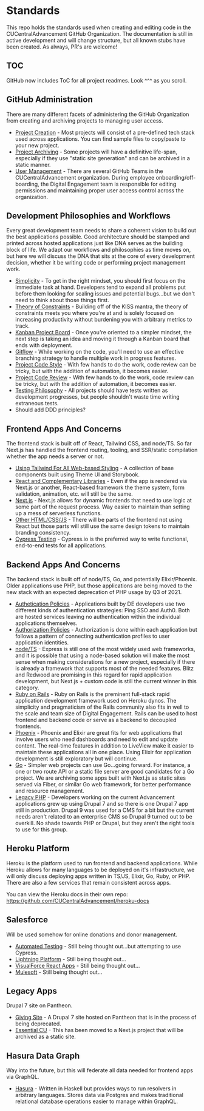 # Standards

This repo holds the standards used when creating and editing code in the CUCentralAdvancement GitHub
Organization. The documentation is still in active development and will change structure, but all
known stubs have been created. As always, PR's are welcome!

## TOC

GitHub now includes ToC for all project readmes. Look ^^^ as you scroll.

## GitHub Administration

There are many different facets of administering the GitHub Organization from creating and archiving
projects to managing user access.

- [Project Creation](docs/github/project-creation.md) - Most projects will consist of a pre-defined
  tech stack used across applications. You can find sample files to copy/paste to your new project.
- [Project Archiving](docs/github/project-archiving.md) - Some projects will have a definitive
  life-span, especially if they use "static site generation" and can be archived in a static manner.
- [User Management](docs/github/user-management.md) - There are several GitHub Teams in the
  CUCentralAdvancement organization. During employee onboarding/off-boarding, the Digital Engagement
  team is responsible for editing permissions and maintaining proper user access control across the
  organization.

## Development Philosophies and Workflows

Every great development team needs to share a coherent vision to build out the best applications
possible. Good architecture should be stamped and printed across hosted applications just like DNA
serves as the building block of life. We adapt our workflows and philosophies as time moves on, but
here we will discuss the DNA that sits at the core of every development decision, whether it be
writing code or performing project management work.

- [Simplicity](docs/dna/simplicity.md) - To get in the right mindset, you should first focus on the
  immediate task at hand. Developers tend to expand all problems put before them looking for scaling
  issues and potential bugs...but we don't need to think about those things first.
- [Theory of Constraints](docs/dna/constraints.md) - Building off of the KISS mantra, the theory of
  constraints meets you where you're at and is solely focused on increasing productivity without
  burdening you with arbitrary metrics to track.
- [Kanban Project Board](docs/dna/kanban.md) - Once you're oriented to a simpler mindset, the next
  step is taking an idea and moving it through a Kanban board that ends with deployment.
- [Gitflow](docs/dna/gitflow.md) - While working on the code, you'll need to use an effective
  branching strategy to handle multiple work in progress features.
- [Project Code Style](docs/dna/code-style.md) - With few hands to do the work, code review can be
    tricky, but with the addition of automation, it becomes easier.
- [Project Code Review](docs/dna/code-review.md) - With few hands to do the work, code review can be
  tricky, but with the addition of automation, it becomes easier.
- [Testing Philosophy](docs/dna/testing.md) - All projects should have tests written as development
  progresses, but people shouldn't waste time writing extraneous tests.
- Should add DDD principles?

## Frontend Apps And Concerns

The frontend stack is built off of React, Tailwind CSS, and node/TS. So far Next.js has handled the
frontend routing, tooling, and SSR/static compilation whether the app needs a server or not.

- [Using Tailwind For All Web-bssed Styling](docs/frontend/tailwind.md) - A collection of base
  components built using Theme UI and Storybook.
- [React and Complementary Libraries](docs/frontend/react.md) - Even if the app is rendered via
  Next.js or another, React-based framework the theme system, form validation, animation, etc. will
  still be the same.
- [Next.js](docs/frontend/nextjs.md) - Next.js allows for dynamic frontends that need to use logic
  at some part of the request process. Way easier to maintain than setting up a mess of serverless
  functions.
- [Other HTML/CSS/JS](docs/frontend/loose-ends.md) - There will be parts of the frontend not using
  React but those parts will still use the same design tokens to maintain branding consistency.
- [Cypress Testing](docs/frontend/cypress.md) - Cypress.io is the preferred way to write functional,
  end-to-end tests for all applications.

## Backend Apps And Concerns

The backend stack is built off of node/TS, Go, and potentially Elixir/Phoenix. Older applications
use PHP, but those applications are being moved to the new stack with an expected deprecation of PHP
usage by Q3 of 2021.

- [Authetication Policies](docs/backend/authentication.md) - Applications built by DE developers use
  two different kinds of authentication strategies: Ping SSO and Auth0. Both are hosted services
  leaving no authentication within the individual applications themselves.
- [Authorization Policies](docs/backend/authorization.md) - Authorization is done within each
  application but follows a pattern of connecting authentication profiles to user application
  identities.
- [node/TS](docs/backend/node.md) - Express is still one of the most widely used web frameworks, and
  it is possible that using a node-based solution will make the most sense when making
  considerations for a new project, especially if there is already a framework that supports most of
  the needed features. Blitz and Redwood are promising in this regard for rapid application
  development, but Next.js + custom code is still the current winner in this category.
- [Ruby on Rails](docs/backend/rails.md) - Ruby on Rails is the preminent full-stack rapid
  application development framework used on Heroku dynos. The simplicity and pragmaticism of the
  Rails community also fits in well to the scale and team size of Digital Engagement. Rails can be
  used to host frontend and backend code or serve as a backend to decoupled frontends.
- [Phoenix](docs/backend/phoenix.md) - Phoenix and Elixir are great fits for web applications that
  involve users who need dashboards and need to edit and update content. The real-time features in
  addition to LiveView make it easier to maintain these applications all in one place. Using Elixir
  for application development is still exploratory but will continue.
- [Go](docs/backend/go.md) - Simpler web projects can use Go...going forward. For instance, a one or
  two route API or a static file server are good candidates for a Go project. We are archiving some
  apps built with Next.js as static sites served via Fiber, or similar Go web framework, for better
  performance and resource management.
- [Legacy PHP](docs/backend/php.md) - Developers working on the current Advancement applications
  grew up using Drupal 7 and so there is one Drupal 7 app still in production. Drupal 9 was used for
  a CMS for a bit but the current needs aren't related to an enterprise CMS so Drupal 9 turned out
  to be overkill. No shade towards PHP or Drupal, but they aren't the right tools to use for this
  group.

## Heroku Platform

Heroku is the platform used to run frontend and backend applications. While Heroku allows for many
languages to be deployed on it's infrastructure, we will only discuss deploying apps written in
TS/JS, Elixir, Go, Ruby, or PHP. There are also a few services that remain consistent across apps.

You can view the Heroku docs in their own repo: https://github.com/CUCentralAdvancement/heroku-docs

## Salesforce

Will be used somehow for online donations and donor management.

- [Automated Testing](docs/salesforce/automated-testing.md) - Still being thought out...but
  attempting to use Cypress.
- [Lightning Platform](docs/salesforce/lightning.md) - Still being thought out...
- [VisualForce React Apps](docs/salesforce/vf-react.md) - Still being thought out...
- [Mulesoft](docs/salesforce/mulesoft.md) - Still being thought out...

## Legacy Apps

Drupal 7 site on Pantheon.

- [Giving Site](docs/legacy/giving.md) - A Drupal 7 site hosted on Pantheon that is in the process
  of being deprecated.
- [Essential CU](docs/legacy/essential-cu.md) - This has been moved to a Next.js project that will
  be archived as a static site.

## Hasura Data Graph

Way into the future, but this will federate all data needed for frontend apps via GraphQL.

- [Hasura](docs/backend/hasura.md) - Written in Haskell but provides ways to run resolvers in
  arbitrary languages. Stores data via Postgres and makes traditional relational database operations
  easier to manage within GraphQL.

